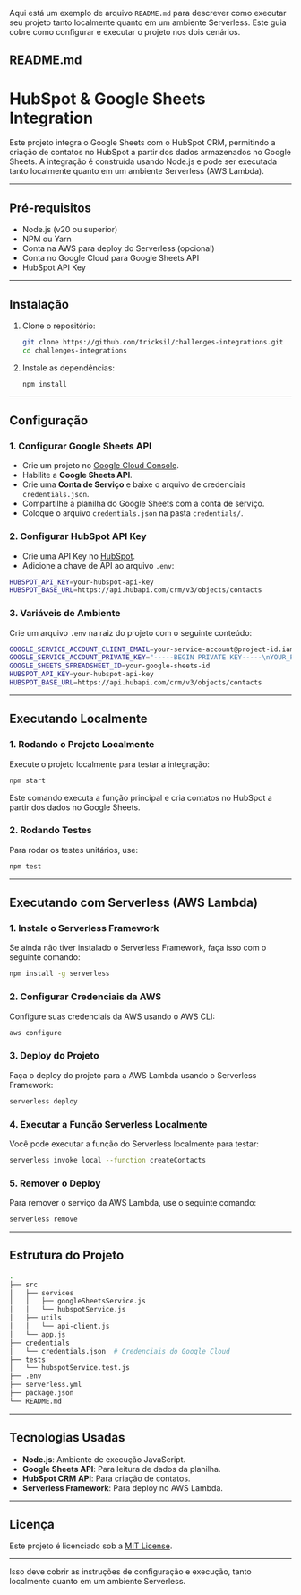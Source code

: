 Aqui está um exemplo de arquivo `README.md` para descrever como executar seu projeto tanto localmente quanto em um ambiente Serverless. Este guia cobre como configurar e executar o projeto nos dois cenários.

## **README.md**

# HubSpot & Google Sheets Integration

Este projeto integra o Google Sheets com o HubSpot CRM, permitindo a criação de contatos no HubSpot a partir dos dados armazenados no Google Sheets. A integração é construída usando Node.js e pode ser executada tanto localmente quanto em um ambiente Serverless (AWS Lambda).

---

## **Pré-requisitos**

- Node.js (v20 ou superior)
- NPM ou Yarn
- Conta na AWS para deploy do Serverless (opcional)
- Conta no Google Cloud para Google Sheets API
- HubSpot API Key

---

## **Instalação**

1. Clone o repositório:
   ```bash
   git clone https://github.com/tricksil/challenges-integrations.git
   cd challenges-integrations
   ```

2. Instale as dependências:
   ```bash
   npm install
   ```

---

## **Configuração**

### 1. Configurar Google Sheets API

- Crie um projeto no [Google Cloud Console](https://console.cloud.google.com/).
- Habilite a **Google Sheets API**.
- Crie uma **Conta de Serviço** e baixe o arquivo de credenciais `credentials.json`.
- Compartilhe a planilha do Google Sheets com a conta de serviço.
- Coloque o arquivo `credentials.json` na pasta `credentials/`.

### 2. Configurar HubSpot API Key

- Crie uma API Key no [HubSpot](https://app.hubspot.com/).
- Adicione a chave de API ao arquivo `.env`:

```bash
HUBSPOT_API_KEY=your-hubspot-api-key
HUBSPOT_BASE_URL=https://api.hubapi.com/crm/v3/objects/contacts
```

### 3. Variáveis de Ambiente

Crie um arquivo `.env` na raiz do projeto com o seguinte conteúdo:

```bash
GOOGLE_SERVICE_ACCOUNT_CLIENT_EMAIL=your-service-account@project-id.iam.gserviceaccount.com
GOOGLE_SERVICE_ACCOUNT_PRIVATE_KEY="-----BEGIN PRIVATE KEY-----\nYOUR_PRIVATE_KEY\n-----END PRIVATE KEY-----\n"
GOOGLE_SHEETS_SPREADSHEET_ID=your-google-sheets-id
HUBSPOT_API_KEY=your-hubspot-api-key
HUBSPOT_BASE_URL=https://api.hubapi.com/crm/v3/objects/contacts
```

---

## **Executando Localmente**

### 1. Rodando o Projeto Localmente

Execute o projeto localmente para testar a integração:

```bash
npm start
```

Este comando executa a função principal e cria contatos no HubSpot a partir dos dados no Google Sheets.

### 2. Rodando Testes

Para rodar os testes unitários, use:

```bash
npm test
```

---

## **Executando com Serverless (AWS Lambda)**

### 1. Instale o Serverless Framework

Se ainda não tiver instalado o Serverless Framework, faça isso com o seguinte comando:

```bash
npm install -g serverless
```

### 2. Configurar Credenciais da AWS

Configure suas credenciais da AWS usando o AWS CLI:

```bash
aws configure
```

### 3. Deploy do Projeto

Faça o deploy do projeto para a AWS Lambda usando o Serverless Framework:

```bash
serverless deploy
```

### 4. Executar a Função Serverless Localmente

Você pode executar a função do Serverless localmente para testar:

```bash
serverless invoke local --function createContacts
```

### 5. Remover o Deploy

Para remover o serviço da AWS Lambda, use o seguinte comando:

```bash
serverless remove
```

---

## **Estrutura do Projeto**

```bash
.
├── src
│   ├── services
│   │   ├── googleSheetsService.js
│   │   └── hubspotService.js
│   ├── utils
│   │   └── api-client.js
│   └── app.js
├── credentials
│   └── credentials.json  # Credenciais do Google Cloud
├── tests
│   └── hubspotService.test.js
├── .env
├── serverless.yml
├── package.json
└── README.md
```

---

## **Tecnologias Usadas**

- **Node.js**: Ambiente de execução JavaScript.
- **Google Sheets API**: Para leitura de dados da planilha.
- **HubSpot CRM API**: Para criação de contatos.
- **Serverless Framework**: Para deploy no AWS Lambda.

---

## **Licença**

Este projeto é licenciado sob a [MIT License](LICENSE).

---

Isso deve cobrir as instruções de configuração e execução, tanto localmente quanto em um ambiente Serverless.